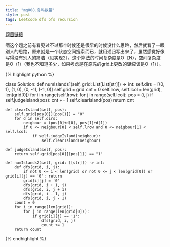 ```yaml
---
title: "mq008.岛屿数量"
style: post
tags: Leetcode dfs bfs recursion
---
```


[题目链接](https://leetcode-cn.com/problems/number-of-islands/)

啊这个题之前有看见过不过那个时候还是很早的时候没什么思路，然后就看了一眼别人的思路，原来就是一个状态空间搜索而已，就用递归写出来了，虽然感觉好像写得没有别人的简洁（见实现2）。这个算法的时间复杂度是O（N），空间复杂度是O（1）（我也不知道多少，如果考虑是在原先的grid上更改的话应该是O（1））。

{% highlight python %}

class Solution:
    def numIslands1(self, grid: List[List[str]]) -> int:
        self.dirs = [(0, 1), (1, 0), (0, -1), (-1, 0)]
        self.grid = grid
        cnt = 0
        self.lrow, self.lcol = len(grid), len(grid[0])
        for i in range(self.lrow):
            for j in range(self.lcol):
                pos = (i, j)
                if self.judgeIsland(pos):
                    cnt += 1
                    self.clearIsland(pos)
        return cnt
    
    def clearIsland(self, pos):
        self.grid[pos[0]][pos[1]] = "0"
        for d in self.dirs:
            neigbour = (pos[0]+d[0], pos[1]+d[1])
            if 0 <= neigbour[0] < self.lrow and 0 <= neigbour[1] < self.lcol:
                if self.judgeIsland(neigbour):
                    self.clearIsland(neigbour)

    def judgeIsland(self, pos):
        return self.grid[pos[0]][pos[1]] == "1"

    def numIslands2(self, grid: [[str]]) -> int:
        def dfs(grid, i, j):
            if not 0 <= i < len(grid) or not 0 <= j < len(grid[0]) or grid[i][j] == '0': return
            grid[i][j] = '0'
            dfs(grid, i + 1, j)
            dfs(grid, i, j + 1)
            dfs(grid, i - 1, j)
            dfs(grid, i, j - 1)
        count = 0
        for i in range(len(grid)):
            for j in range(len(grid[0])):
                if grid[i][j] == '1':
                    dfs(grid, i, j)
                    count += 1
        return count

{% endhighlight %}

